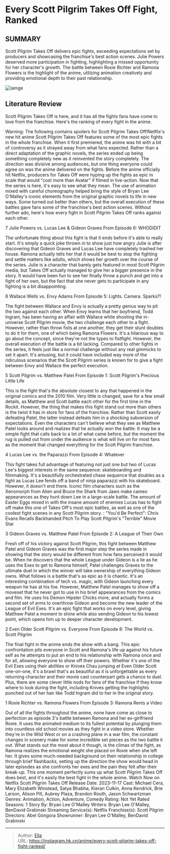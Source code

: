 # Every Scott Pilgrim Takes Off Fight, Ranked


## SUMMARY 


Scott Pilgrim Takes Off
 delivers epic fights, exceeding expectations set by producers and showcasing the franchise&#39;s best action scenes. 
 Julie Powers deserved more participation in fighting, highlighting a missed opportunity for her character&#39;s growth. 
 The battle between Roxie Richter and Ramona Flowers is the highlight of the anime, utilizing animation creatively and providing emotional depth to their past relationship. 

![iamge](https://static1.srcdn.com/wordpress/wp-content/uploads/2023/11/scott-pilgrim-fights.jpg)

## Literature Review

Scott Pilgrim Takes Off is here, and it has all the fights fans have come to love from the franchise. Here&#39;s the ranking of every fight in the anime.




Warning: The following contains spoilers for Scott Pilgrim Takes Off!Netflix&#39;s new hit anime Scott Pilgrim Takes Off features some of the most epic fights in the whole franchise. When it first premiered, the anime was hit with a bit of controversy as it strayed away from what fans expected. Rather than a direct adaptation of the graphic novels, the series ended up being something completely new as it reinvented the story completely. The direction was divisive among audiences, but one thing everyone could agree on was the anime delivered on the fights.
Before the anime officially hit Netflix, producers for Takes Off were hyping up the fights as epic in scale that would &#34;cost more than Avatar&#34; if filmed in live-action. Now that the series is here, it&#39;s easy to see what they mean. The use of animation mixed with careful choreography helped bring the style of Bryan Lee O&#39;Malley&#39;s iconic elements from the original graphic novels to life in new ways. Some turned out better than others, but the overall execution of these battles gave fans some of the franchise&#39;s best action scenes. Without further ado, here&#39;s how every fight in Scott Pilgrim Takes Off ranks against each other.









 








 7  Julie Powers vs. Lucas Lee &amp; Gideon Graves 
From Episode 6: WHODIDIT
        

The unfortunate thing about this fight is that it ends before it&#39;s able to really start. It&#39;s simply a quick joke thrown in to show just how angry Julie is after discovering that Gideon Graves and Lucas Lee have completely trashed her house. Ramona actually tells her that it would be best to stop the fighting and settle matters like adults, which shows her growth over the course of the series. Julie is a character that barely gets featured in most Scott Pilgrim media, but Takes Off actually managed to give her a bigger presence in the story. It would have been fun to see her finally throw a punch and get into a fight of her own, but the fact that she never gets to participate in any fighting is a bit disappointing.





 6  Wallace Wells vs. Envy Adams 
From Episode 5: Lights. Camera. Sparks?!
        

 The fight between Wallace and Envy is actually a pretty genius way to pit the two against each other. When Envy learns that her boyfriend, Todd Ingram, has been having an affair with Wallace while shooting the in-universe Scott Pilgrim movie, the two challenge each other to a fight. However, rather than throw fists at one another, they get their stunt doubles to do it for them, one of which being Ramona Flowers. It&#39;s a hilarious way to go about the concept, since they&#39;re not the types to fistfight. However, the overall execution of the battle is a bit lacking. Compared to other fights in the series, it feels just like a normal challenge without any real gimmicks to set it apart. It&#39;s amusing, but it could have included way more of the ridiculous scenarios that the Scott Pilgrim series is known for to give a fight between Envy and Wallace the perfect execution.





 5  Scott Pilgrim vs. Matthew Patel 
From Episode 1: Scott Pilgrim&#39;s Precious Little Life
        

This is the fight that&#39;s the absolute closest to any that happened in the original comics and the 2010 film. Very little is changed, save for a few small details, as Matthew and Scott battle each other for the first time in the Rockit. However, the thing that makes this fight stand out more than others is the twist it has in store for fans of the franchise. Rather than Scott easily defeating Patel, the latter instead defeats him in a shocking subversion of expectations. Even the characters can&#39;t believe what they see as Matthew Patel looks around and realizes that he actually won the battle. It may be a simple fight that calls back to a lot of what came before, but the moment the rug is pulled out from under the audience is what will live on for most fans as the moment that changed everything for the Scott Pilgrim franchise.





 4  Lucas Lee vs. the Paparazzi 
From Episode 4: Whatever


 







This fight takes full advantage of featuring not just one but two of Lucas Lee&#39;s biggest interests in the same sequence: skateboarding and filmmaking. It&#39;s a beautifully orchestrated chase sequence that doubles as a fight as Lucas Lee fends off a band of ninja paparazzi with his skateboard. However, it doesn&#39;t end there. Iconic film characters such as the Xenomorph from Alien and Bruce the Shark from Jaws make cameo appearances as they hunt down Lee in a large-scale battle. The amount of Easter Eggs mixed in with the insane amount of enemies Lucas has to fight off make this one of Takes Off&#39;s most epic battles, as well as one of the coolest fight scenes in any Scott Pilgrim story.
 : &#34;You&#39;d Be Perfect&#34;: Chris Evans Recalls Backhanded Pitch To Play Scott Pilgrim&#39;s &#34;Terrible&#34; Movie Star





 3  Gideon Graves vs. Matthew Patel 
From Episode 2: A League of Their Own
        

Fresh off of his victory against Scott Pilgrim, this fight between Matthew Patel and Gideon Graves was the first major step the series made in showing that the story would be different from how fans perceived it would be. When he discovers that the whole League under Gideon is a lie as he uses the Exes to get to Ramona himself, Patel challenges Graves to the ultimate duel in which the winner will take ownership of everything Gideon owns. What follows is a battle that&#39;s as epic as it is chaotic. It&#39;s an interesting combination of tech vs. magic, with Gideon launching every weapon he has at his foe. However, Matthew Patel manages to show off a moveset that he never got to use in his brief appearances from the comics and film. He uses his Demon Hipster Chicks more, and actually forms a second set of arms to overthrow Gideon and become the new leader of the League of Evil Exes. It&#39;s an epic fight that works on every level, giving Matthew Patel a moment to shine while also sending Gideon to his lowest point, which opens him up to deeper character development.





 2  Even Older Scott Pilgrim vs. Everyone 
From Episode 8: The World vs. Scott Pilgrim


 







The final fight in the anime ends the show with a bang. This epic confrontation pits everyone in Scott and Ramona&#39;s life up against his future self as he attempts to put an end to his relationship with Ramona once and for all, allowing everyone to show off their powers. Whether it&#39;s one of the Evil Exes using their abilities or Knives Chau jumping at Even Older Scott one-on-one, it&#39;s a brawl that&#39;s as beautiful as it is unforgettable as every returning character and their movie cast counterpart gets a chance to duel. Plus, there are some clever little nods for fans of the franchise if they know where to look during the fight, including Knives getting the highlights punched out of her hair like Todd Ingram did to her in the original story.





 1  Roxie Richter vs. Ramona Flowers 
From Episode 3: Ramona Rents a Video
        

Out of all the fights throughout the anime, none have come as close to perfection as episode 3&#39;s battle between Ramona and her ex-girlfriend Roxie. It uses the animated medium to its fullest potential by plunging them into countless old school movies as they fight in a video store. Whether they&#39;re in the Wild West or on a crashing plane in a war film, the constant changes in scenery make for some incredible set pieces as the two battle it out. What stands out the most about it though, is the climax of the fight, as Ramona realizes the emotional weight she placed on Roxie when she left her. It gives some much-needed background on their relationship in college through brief flashbacks, setting up the direction the show would head in later episodes as she confronts her exes and the pain they felt after their break-up. This one moment perfectly sums up what Scott Pilgrim Takes Off does best, and it&#39;s easily the best fight in the whole anime.
Watch Now on Netflix
               Scott Pilgrim Takes Off   Release Date:   2023-11-17    Cast:   Michael Cera, Mary Elizabeth Winstead, Satya Bhabha, Kieran Culkin, Anna Kendrick, Brie Larson, Alison Pill, Aubrey Plaza, Brandon Routh, Jason Schwartzman    Genres:   Animation, Action, Adventure, Comedy    Rating:   Not Yet Rated    Seasons:   1    Story By:   Bryan Lee O&#39;Malley    Writers:   Bryan Lee O&#39;Malley, BenDavid Grabinski    Streaming Service(s):   Netflix    Franchise(s):   Scott Pilgrim    Directors:   Abel Góngora    Showrunner:   Bryan Lee O&#39;Malley, BenDavid Grabinski      

---

> Author: [Ella](https://instagram.hk.cn/)  
> URL: https://instagram.hk.cn/anime/every-scott-pilgrim-takes-off-fight-ranked/  

